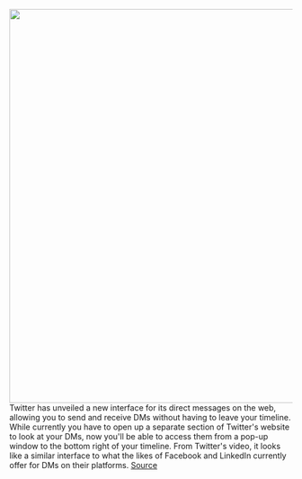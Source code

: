 <img src='https://cdn.vox-cdn.com/thumbor/mhxXvxzJ7pDsne3TOAnNR70ZOPE=/259x0:1920x1080/1200x800/filters:focal(1614x774:1920x1080)/cdn.vox-cdn.com/uploads/chorus_image/image/67065361/msedge_a4x5KUvsi3.0.png' width='700px' /><br/>
Twitter has unveiled a new interface for its direct messages on the web, allowing you to send and receive DMs without having to leave your timeline. While currently you have to open up a separate section of Twitter's website to look at your DMs, now you'll be able to access them from a pop-up window to the bottom right of your timeline. From Twitter's video, it looks like a similar interface to what the likes of Facebook and LinkedIn currently offer for DMs on their platforms.
<a href='https://www.theverge.com/2020/7/16/21326802/twitter-dm-messaging-box-web-facebook-linkedin-style'> Source <a/>